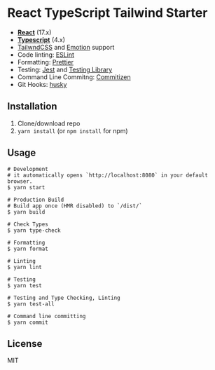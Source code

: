 # React TypeScript Tailwind Starter

- **[React](https://facebook.github.io/react/)** (17.x)
- **[Typescript](https://www.typescriptlang.org/)** (4.x)
- [TailwndCSS](http://tailwindcss.com/) and [Emotion](https://emotion.sh/docs/introduction) support
- Code linting: [ESLint](https://github.com/eslint/eslint)
- Formatting: [Prettier](https://github.com/prettier/prettier)
- Testing: [Jest](https://facebook.github.io/jest/) and [Testing Library](https://testing-library.com/)
- Command Line Commitng: [Commitizen](https://github.com/commitizen)
- Git Hooks: [husky](https://github.com/typicode/husky)

## Installation

1. Clone/download repo
2. `yarn install` (or `npm install` for npm)

## Usage

```
# Development
# it automatically opens `http://localhost:8080` in your default browser.
$ yarn start

# Production Build
# Build app once (HMR disabled) to `/dist/`
$ yarn build

# Check Types
$ yarn type-check

# Formatting
$ yarn format

# Linting
$ yarn lint

# Testing
$ yarn test

# Testing and Type Checking, Linting
$ yarn test-all

# Command line committing
$ yarn commit
```

## License

MIT
